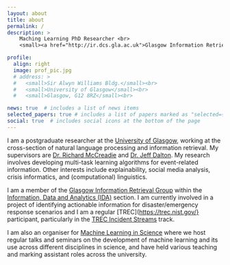 ```yaml
---
layout: about
title: about
permalink: /
description: >
    Maching Learning PhD Researcher <br>
    <small><a href="http://ir.dcs.gla.ac.uk">Glasgow Information Retrieval Group, University of Glasgow</a></small>

profile:
  align: right
  image: prof_pic.jpg
  # address: >
  #   <small>Sir Alwyn Williams Bldg.</small><br>
  #   <small>University of Glasgow</small><br>
  #   <small>Glasgow, G12 8RZ</small><br>

news: true  # includes a list of news items
selected_papers: true # includes a list of papers marked as "selected={true}"
social: true  # includes social icons at the bottom of the page
---
```


I am a postgraduate researcher at the [University of Glasgow](https://www.gla.ac.uk/), working at the cross-section of natural language processing and information retrieval. My supervisors are [Dr. Richard McCreadie](https://www.gla.ac.uk/schools/computing/staff/richardmccreadie/) and [Dr. Jeff Dalton](https://www.gla.ac.uk/schools/computing/staff/jeffdalton/). My research involves developing multi-task learning algorithms for event-related information. Other interests include explainability, social media analysis, crisis informatics, and (computational) linguistics.

I am a member of the [Glasgow Information Retrieval Group](http://ir.dcs.gla.ac.uk) within the [Information, Data and Analytics (IDA)](https://www.gla.ac.uk/schools/computing/research/researchsections/ida-section/) section. I am currently involved in a project of identifying actionable information for disaster/emergency response scenarios and I am a regular [TREC](https://trec.nist.gov/} participant, particularly in the [TREC Incident Streams](http://trecis.org/) track.

I am also an organiser for [Machine Learning in Science](https://ml-in-science.github.io/webpage/) where we host regular talks and seminars on the development of machine learning and its use across different disciplines in science, and have held various teaching and marking assistant roles across the university.
